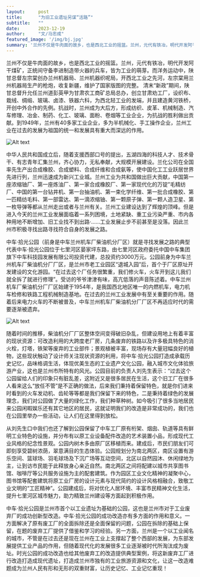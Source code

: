 ```yaml
---
layout:     post 
title:      "为旧工业遗址另谋“活路”"
subtitle:   ""
date:       2023-12-19
author:     "文/马忠成"
featured_image: '/img/bj.jpg'
summary: '兰州不仅是牛肉面的故乡，也是西北工业的摇篮。兰州，元代有铁冶，明代开发阿干煤矿，正统间守备李进制造带火器的兵车，皆为工业的萌芽。而洋务运动中，陕甘总督左宗棠创办兰州机器局、兰州机器织呢局，开西北工业之先河，左宗棠用兰州机器局生产的枪炮，收复新疆，维护了国家版图的完整。'
---
```



兰州不仅是牛肉面的故乡，也是西北工业的摇篮。兰州，元代有铁冶，明代开发阿干煤矿，正统间守备李进制造带火器的兵车，皆为工业的萌芽。而洋务运动中，陕甘总督左宗棠创办兰州机器局、兰州机器织呢局，开西北工业之先河，左宗棠用兰州机器局生产的枪炮，收复新疆，维护了国家版图的完整。 清末“新政”期间，陕甘总督升允任兰州道彭英甲为甘肃农工商矿总局总办，创立甘肃劝工厂，设织布、栽绒、绸缎、玻璃、卤漆、铁器六科，为西北轻工业的发端，并且建造黄河铁桥，开创中外合作的先例。抗战时，兰州成为大后方，形成纺织、皮革、机械制造、汽车修理、冶金、制药、化工、玻璃、面粉、卷烟等工业企业，为抗战的胜利做出贡献。到1949年，兰州有40多家工业企业，多为半机械化、手工操作企业，兰州工业在过去的发展为祖国的统一和发展具有重大而深远的作用。

![Alt text](/img/news/3.1.jpg)

中华人民共和国成立后，随着支援西部口号的提出，五湖四海的科技人才、技术骨干、有志青年汇集兰州，齐心协力，无私奉献，大规模开展建设。兰化公司在全国率先生产出合成橡胶、合成塑料、合成纤维和合成氨等，使中国化工工业跃居世界先进行列，兰州迅速成为新兴工业城。兰州工业为共和国做出巨大贡献，中国第一座浓缩铀厂、第一座炼油厂、第一家合成橡胶厂、第一家现代化的万锭”毛精纺厂、中国的第一台钻井机、第一台抽油机、第一束化学纤维、第一批合成橡胶、第一匹精纺毛料、第一部雷达、第一滴浓缩铀、第一颗原子弹、第一颗人造卫星、第一枚导弹等都从兰州走出或者与兰州有关。兰州工业建设达到了辉煌的顶峰。但是进入今天的兰州工业发展面临着一系列困境，土地紧缺、重工业污染严重、市内各种用地不断增加、旧工业找不到出路·……工业发展止步不前甚至是没落。因此兰州市积极寻找出路寻找符合自身的发展之路。


中车·拾光公园（前身是中车兰州机车厂柴油机分厂区）就是寻找发展之路的典型代表中车·拾光公园位于七里河区晏家坪东路，由七里河区政府委托中国中车集团旗下中车科技园发展有限公司投资代建，总投资约3000万元。公园前身为中车兰州机车厂柴油机分厂厂区，是兰州市老工业园区“退城入园”后，首个于厂区原址开发建设的文化游园。“在过去这个厂任务很繁重，我们修火车，火车开到这儿我们就全拆了就进行修理”。受访的爷爷津津有味，高亢低落的声音陈述着。中车兰州机车厂柴油机分厂厂区始建于1954年，是我国西北地区唯一的内燃机车，电力机车检修和铁路工程机械制造基地。在过去的兰州工业发展中有至关重要的作用。随着后来电力火车的不断被普及，中车兰州机车厂柴油机分厂厂区不再适应时代的需要逐渐被遗弃。

![Alt text](/img/news/3.2.jpg)

随着时间的推移，柴油机分厂厂区整体空间变得破旧杂乱，但建设用地上有着丰富的现状资源：可改造利用的大跨度老厂房，几条废弃的铁路以及许多极具特色的消火栓，灯塔，铁架等废弃的工业部件；景观植被丰富，现场存有大量冠幅良好的植物，这些现状触动了设计师关注现状资源的利用，将中车·拾光公园打造成承载历史记忆，品味格调生活，体现优美生态的工业遗产文化公园，融入城市文化体验旅游产业，这也是兰州市所特有的风光。公园目前的负责人刘先生表示：“过去这个公园留给人们的印象只有脏乱差，这附近又是很多居民在生活，这个旧工厂在很多人看来这么“放任不管”是不正确的做法，后来我们秉持着保留特色，就是你们进来时看到的火车发动机、齿轮等等都是我们保留下来的特色，二是秉持着绿色的发展理念，我们对公园做了大量的绿化工作，我们种草种树。如今吸引了很多当地居民来公园闲暇娱乐还有其它地区的居民，这就证明我们的改造是非常成功的，我们也在公园里举办一些活动，让人们在这里得到放松。

从刘先生口中我们也还了解到公园保留了中车工厂原有桁架、烟囱、轨道等具有鲜明工业特色的设施，并分布有以原工业设备配件改造的艺术装置小品，形成现代工业风格的纪念性景观。公园内树木多由原厂区移植而来。建成后，市民们朋友们可即刻享受碧树浓荫，翠意满目的生态体验。公园规划分为南北两区，南区设置有游乐空间、篮球场、羽毛球场及下沉广场等互动空间，北区以自然园沐、休闲绿地为主，让到访市民能于此释放身心亲近自然。南北两区之间将配建以城市共享图书馆、咖啡厅等公共服务设施为主的配套建筑。作为园区工业文化精神的凝聚中心，图书馆等配套建筑将原工业厂房的设计元素与现代简约的设计风格相融合，致敬工业文明的“工匠精神”。公园建成后，将对优化人居环境、丰富市民精神文化生活，提升七里河区城市魅力，助力精致兰州建设等方面起到积极作用。

中车·拾光公园是兰州市首个以工业遗址为基础的公园，这也是兰州市对于工业废弃厂的成功创新型改造。中车·拾光公园的成功改造亦有多方面的作用和意义。一方面解决了原有废工厂的全面拆除还是全面保留的问题，公园在拆除的基础上保留，在题的废弃工厂提供了借鉴和学习的经验。另一方面，兰州是一个以工业闻名的城市，不管是在过去还是现在兰州在工业上支撑起了整个西部的发展，为东部发展提供工业产品的作用，但随着现代化的发展很多工业逐渐被时代所淘汰成为废址。时光公园的成功改造也给其他废弃工的改造提供典型案例，将这新废弃工厂进行改造打造成现代遗址，打造成兰州市独有的工业旅游资源和文化，让这一改造难题成为兰州人民有形和无形的双重财富，让历史记忆、工业记忆重现！

